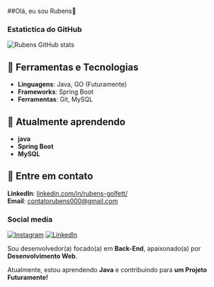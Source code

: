 ##Olá, eu sou Rubens👋
  
### Estatictica do GitHub
![Rubens GitHub stats](https://github-readme-stats.vercel.app/api?username=rubensGo&show_icons=true&theme=radical)

## 🔧 Ferramentas e Tecnologias
- **Linguagens**: Java, GO (Futuramente)
- **Frameworks**: Spring Boot
- **Ferramentas**: Git, MySQL

## 🌱 Atualmente aprendendo
- **java**
- **Spring Boot**
- **MySQL**

## 📣 Entre em contato
**LinkedIn**: [linkedin.com/in/rubens-golfett/](https://www.linkedin.com/in/rubens-golfett-dev/)<br>
**Email**: contatorubens000@gmail.com

### Social media
[![Instagram](https://img.shields.io/badge/Instagram-E4405F?style=for-the-badge&logo=instagram&logoColor=white)](https://www.instagram.com/rubens_golfett/)
[![LinkedIn](https://img.shields.io/badge/LinkedIn-0077B5?style=for-the-badge&logo=linkedin&logoColor=white)](https://www.linkedin.com/in/rubens-golfett-dev/)



Sou desenvolvedor(a) focado(a) em **Back-End**, apaixonado(a) por **Desenvolvimento Web**.

Atualmente, estou aprendendo **Java** e contribuindo para **um Projeto Futuramente!**
